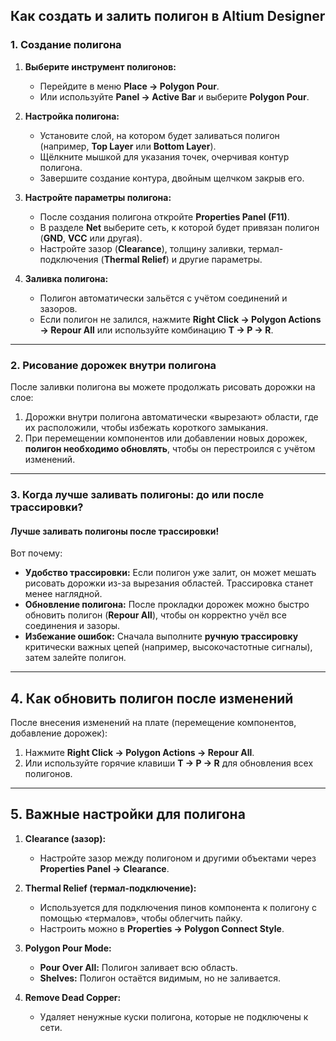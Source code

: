 ## **Как создать и залить полигон в Altium Designer**

### **1. Создание полигона**

1. **Выберите инструмент полигонов:**
    
    - Перейдите в меню **Place → Polygon Pour**.
    - Или используйте **Panel → Active Bar** и выберите **Polygon Pour**.
2. **Настройка полигона:**
    
    - Установите слой, на котором будет заливаться полигон (например, **Top Layer** или **Bottom Layer**).
    - Щёлкните мышкой для указания точек, очерчивая контур полигона.
    - Завершите создание контура, двойным щелчком закрыв его.
3. **Настройте параметры полигона:**
    
    - После создания полигона откройте **Properties Panel (F11)**.
    - В разделе **Net** выберите сеть, к которой будет привязан полигон (**GND**, **VCC** или другая).
    - Настройте зазор (**Clearance**), толщину заливки, термал-подключения (**Thermal Relief**) и другие параметры.
4. **Заливка полигона:**
    
    - Полигон автоматически зальётся с учётом соединений и зазоров.
    - Если полигон не залился, нажмите **Right Click → Polygon Actions → Repour All** или используйте комбинацию **T → P → R**.

---

### **2. Рисование дорожек внутри полигона**

После заливки полигона вы можете продолжать рисовать дорожки на слое:

1. Дорожки внутри полигона автоматически «вырезают» области, где их расположили, чтобы избежать короткого замыкания.
2. При перемещении компонентов или добавлении новых дорожек, **полигон необходимо обновлять**, чтобы он перестроился с учётом изменений.

---

### **3. Когда лучше заливать полигоны: до или после трассировки?**

#### **Лучше заливать полигоны после трассировки!**

Вот почему:

- **Удобство трассировки:** Если полигон уже залит, он может мешать рисовать дорожки из-за вырезания областей. Трассировка станет менее наглядной.
- **Обновление полигона:** После прокладки дорожек можно быстро обновить полигон (**Repour All**), чтобы он корректно учёл все соединения и зазоры.
- **Избежание ошибок:** Сначала выполните **ручную трассировку** критически важных цепей (например, высокочастотные сигналы), затем залейте полигон.

---

## **4. Как обновить полигон после изменений**

После внесения изменений на плате (перемещение компонентов, добавление дорожек):

1. Нажмите **Right Click → Polygon Actions → Repour All**.
2. Или используйте горячие клавиши **T → P → R** для обновления всех полигонов.

---

## **5. Важные настройки для полигона**

1. **Clearance (зазор):**
    
    - Настройте зазор между полигоном и другими объектами через **Properties Panel → Clearance**.
2. **Thermal Relief (термал-подключение):**
    
    - Используется для подключения пинов компонента к полигону с помощью «термалов», чтобы облегчить пайку.
    - Настроить можно в **Properties → Polygon Connect Style**.
3. **Polygon Pour Mode:**
    
    - **Pour Over All:** Полигон заливает всю область.
    - **Shelves:** Полигон остаётся видимым, но не заливается.
4. **Remove Dead Copper:**
    
    - Удаляет ненужные куски полигона, которые не подключены к сети.